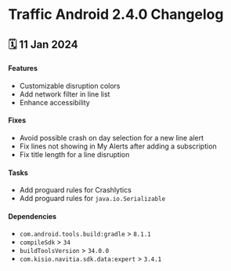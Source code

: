 # Traffic Android 2.4.0 Changelog

<h2>🗓 11 Jan 2024</h2>

#### Features
- Customizable disruption colors
- Add network filter in line list
- Enhance accessibility

#### Fixes
- Avoid possible crash on day selection for a new line alert
- Fix lines not showing in My Alerts after adding a subscription
- Fix title length for a line disruption

#### Tasks
- Add proguard rules for Crashlytics
- Add proguard rules for `java.io.Serializable`

#### Dependencies
- `com.android.tools.build:gradle` > `8.1.1`
- `compileSdk` > `34`
- `buildToolsVersion` > `34.0.0`
- `com.kisio.navitia.sdk.data:expert` > `3.4.1`

